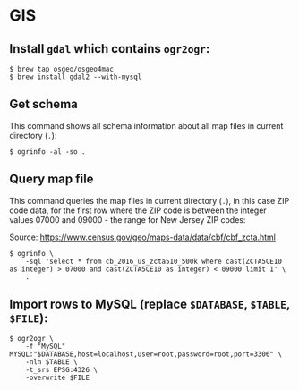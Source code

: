 # GIS

## Install `gdal` which contains `ogr2ogr`:

```console
$ brew tap osgeo/osgeo4mac
$ brew install gdal2 --with-mysql
```

## Get schema

This command shows all schema information about all map files in current directory (`.`):

```console
$ ogrinfo -al -so .
```

## Query map file

This command queries the map files in current directory (`.`), in this case ZIP code data, for the first row where the
ZIP code is between the integer values 07000 and 09000 - the range for New Jersey ZIP codes:

Source: https://www.census.gov/geo/maps-data/data/cbf/cbf_zcta.html

```console
$ ogrinfo \
    -sql 'select * from cb_2016_us_zcta510_500k where cast(ZCTA5CE10 as integer) > 07000 and cast(ZCTA5CE10 as integer) < 09000 limit 1' \
    .
```

## Import rows to MySQL (replace `$DATABASE`, `$TABLE`, `$FILE`):

```console
$ ogr2ogr \
    -f "MySQL" MYSQL:"$DATABASE,host=localhost,user=root,password=root,port=3306" \
    -nln $TABLE \
    -t_srs EPSG:4326 \
    -overwrite $FILE
```
